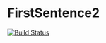 # FirstSentence2

[![Build Status](https://github.com/mikelehu/FirstSentence2.jl/actions/workflows/CI.yml/badge.svg?branch=main)](https://github.com/mikelehu/FirstSentence2.jl/actions/workflows/CI.yml?query=branch%3Amain)
